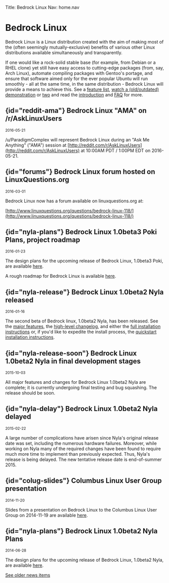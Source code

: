 Title: Bedrock Linux
Nav:   home.nav

Bedrock Linux
=============

Bedrock Linux is a Linux distribution created with the aim of making most of
the (often seemingly mutually-exclusive) benefits of various other Linux
distributions available simultaneously and transparently.

If one would like a rock-solid stable base (for example, from Debian or a RHEL
clone) yet still have easy access to cutting-edge packages (from, say, Arch
Linux), automate compiling packages with Gentoo's portage, and ensure that
software aimed only for the ever popular Ubuntu will run smoothly - all at the
same time, in the same distribution - Bedrock Linux will provide a means to
achieve this.  See a [feature list](1.0beta2/features.html), [watch a
(old/outdated) demonstration](http://www.youtube.com/watch?v=MuYMBCcgs98) or
[two](https://www.youtube.com/watch?v=YOXGE_oV4XU) and read the
[introduction](introduction.html) and [FAQ](faq.html) for more.

## {id="reddit-ama"} Bedrock Linux "AMA" on /r/AskLinuxUsers
<small>2016-05-21</small>

/u/ParadigmComplex will represent Bedrock Linux during an "Ask Me Anything"
("AMA") session at
[http://reddit.com/r/AskLinuxUsers](http://reddit.com/r/AskLinuxUsers) at
10:00AM PDT / 1:00PM EDT on 2016-05-21.

## {id="forums"} Bedrock Linux forum hosted on LinuxQuestions.org
<small>2016-03-01</small>

Bedrock Linux now has a forum available on linuxquestions.org at:

[http://www.linuxquestions.org/questions/bedrock-linux-118/](http://www.linuxquestions.org/questions/bedrock-linux-118/)

## {id="nyla-plans"} Bedrock Linux 1.0beta3 Poki Plans, project roadmap
<small>2016-01-23</small>

The design plans for the upcoming release of Bedrock Linux, 1.0beta3 Poki, are
available [here](1.0beta3/plans.html).

A rough roadmap for Bedrock Linux is available [here](roadmap.html).

## {id="nyla-release"} Bedrock Linux 1.0beta2 Nyla released
<small>2016-01-16</small>

The second beta of Bedrock linux, 1.0beta2 Nyla, has been released.  See the
[major features](1.0beta2/features.html), the [high-level
changelog](1.0beta2/changelog.html), and either the [full installation
instructions](1.0beta2/install.html) or, if you'd like to expedite the install
process, the [quickstart installation instructions](1.0beta2/quickstart.html).

## {id="nyla-release-soon"} Bedrock Linux 1.0beta2 Nyla in final development stages
<small>2015-10-03</small>

All major features and changes for Bedrock Linux 1.0beta2 Nyla are complete; it
is currently undergoing final testing and bug squashing.  The release should be
soon.

## {id="nyla-delay"} Bedrock Linux 1.0beta2 Nyla delayed
<small>2015-02-22</small>

A large number of complications have arisen since Nyla's original release date
was set, including the numerous hardware failures.  Moreover, while working on
Nyla many of the required changes have been found to require much more time to
implement than previously expected.  Thus, Nyla's release is being delayed.
The new tentative release date is end-of-summer 2015.

## {id="colug-slides"} Columbus Linux User Group presentation
<small>2014-11-20</small>

Slides from a presentation on Bedrock Linux to the Columbus Linux User Group on
2014-11-19 are available [here](media/bedrocklinux-colug.pdf).

## {id="nyla-plans"} Bedrock Linux 1.0beta2 Nyla Plans
<small>2014-06-28</small>

The design plans for the upcoming release of Bedrock Linux, 1.0beta2 Nyla, are
available [here](1.0beta2/plans.html).

[See older news items](news.html)
